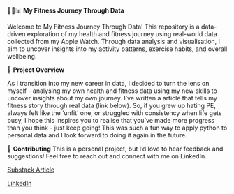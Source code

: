 🏋️‍♀️📊 **My Fitness Journey Through Data** 

Welcome to My Fitness Journey Through Data! This repository is a data-driven exploration of my health and fitness journey using real-world data collected from my Apple Watch. Through data analysis and visualisation, I aim to uncover insights into my activity patterns, exercise habits, and overall wellbeing.

🚀 **Project Overview**

As I transition into my new career in data, I decided to turn the lens on myself - analysing my own health and fitness data using my new skills to uncover insights about my own journey. I’ve written a article that tells my fitness story through real data (link below). So, if you grew up hating PE, always felt like the ‘unfit’ one, or struggled with consistency when life gets busy, I hope this inspires you to realise that you’ve made more progress than you think - just keep going! This was such a fun way to apply python to personal data and I look forward to doing it again in the future.

🤝 **Contributing**
This is a personal project, but I’d love to hear feedback and suggestions! Feel free to reach out and connect with me on LinkedIn.

[Substack Article](https://open.substack.com/pub/lerissa/p/my-fitness-journey-through-data-a?r=tvag5&utm_campaign=post&utm_medium=web)

[LinkedIn](www.linkedin.com/in/lerissamistry)
